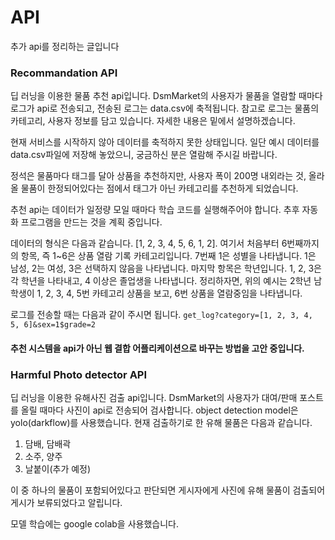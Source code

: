 # API

추가 api를 정리하는 글입니다

### Recommandation API

딥 러닝을 이용한 물품 추천 api입니다. DsmMarket의 사용자가 물품을 열람할 때마다 로그가 api로 전송되고, 전송된 로그는 data.csv에 축적됩니다. 참고로 로그는 물품의 카테고리, 사용자 정보를 담고 있습니다. 자세한 내용은 밑에서 설명하겠습니다. 

현재 서비스를 시작하지 않아 데이터를 축적하지 못한 상태입니다. 일단 예시 데이터를 data.csv파일에 저장해 놓았으니, 궁금하신 분은 열람해 주시길 바랍니다.

정석은 물품마다 태그를 달아 상품을 추천하지만, 사용자 폭이 200명 내외라는 것, 올라올 물품이 한정되어있다는 점에서 태그가 아닌 카테고리를 추천하게 되었습니다.

추천 api는 데이터가 일정량 모일 때마다 학습 코드를 실행해주어야 합니다. 추후 자동화 프로그램을 만드는 것을 계획 중입니다.

데이터의 형식은 다음과 같습니다. [1, 2, 3, 4, 5, 6, 1, 2]. 여기서 처음부터 6번째까지의 항목, 즉 1~6은 상품 열람 기록 카테고리입니다. 7번째 1은 성별을 나타냅니다. 1은 남성, 2는 여성, 3은 선택하지 않음을 나타냅니다. 마지막 항목은 학년입니다. 1, 2, 3은 각 학년을 나타내고, 4 이상은 졸업생을 나타냅니다. 정리하자면, 위의 예시는 2학년 남학생이 1, 2, 3, 4, 5번 카테고리 상품을 보고, 6번 상품을 열람중임을 나타냅니다.

로그를 전송할 때는 다음과 같이 주시면 됩니다.
`get_log?category=[1, 2, 3, 4, 5, 6]&sex=1$grade=2`

#### 추천 시스템을 api가 아닌 웹 결합 어플리케이션으로 바꾸는 방법을 고안 중입니다.

### Harmful Photo detector API

딥 러닝을 이용한 유해사진 검출 api입니다. DsmMarket의 사용자가 대여/판매 포스트를 올릴 때마다 사진이 api로 전송되어 검사합니다. object detection model은 yolo(darkflow)를 사용했습니다. 현재 검출하기로 한 유해 물품은 다음과 같습니다.

1. 담배, 담배곽
2. 소주, 양주
3. 날붙이(추가 예정)

이 중 하나의 물품이 포함되어있다고 판단되면 게시자에게 사진에 유해 물품이 검출되어 게시가 보류되었다고 알립니다. 

모델 학습에는 google colab을 사용했습니다.
